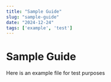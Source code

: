 ```yaml
---
title: "Sample Guide"
slug: "sample-guide"
date: "2024-12-24"
tags: ['example', 'test']
---
```


# Sample Guide

Here is an example file for test purposes